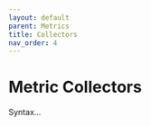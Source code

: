 ```yaml
---
layout: default
parent: Metrics
title: Collectors
nav_order: 4
---
```


# Metric Collectors

Syntax...
